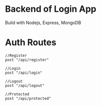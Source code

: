 # Backend of Login App
Build with Nodejs, Express, MongoDB

# Auth Routes

    //Register
    post "/api/register"

    //Login
    post "/api/login"

    //Logout
    post "/api/logout"

    //Protected
    post "/api/protected"